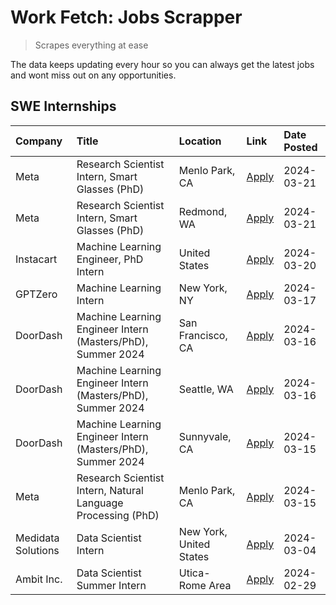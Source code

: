 # Work Fetch: Jobs Scrapper
> Scrapes everything at ease

The data keeps updating every hour so you can always get the latest jobs and wont miss out on any opportunities.

## SWE Internships
<!--START_SECTION:workfetch-->
| Company            | Title                                                        | Location                | Link                                                                                                                                                                                                                                                                   | Date Posted   |
|:-------------------|:-------------------------------------------------------------|:------------------------|:-----------------------------------------------------------------------------------------------------------------------------------------------------------------------------------------------------------------------------------------------------------------------|:--------------|
| Meta               | Research Scientist Intern, Smart Glasses (PhD)               | Menlo Park, CA          | [Apply](https://www.linkedin.com/jobs/view/research-scientist-intern-smart-glasses-phd-at-meta-3811308332?refId=7Px%2B8WL5X01DkemJWOyTKg%3D%3D&trackingId=IuIUq8c0barNP0rXiZumqA%3D%3D&position=13&pageNum=0&trk=public_jobs_jserp-result_search-card)                 | 2024-03-21    |
| Meta               | Research Scientist Intern, Smart Glasses (PhD)               | Redmond, WA             | [Apply](https://www.linkedin.com/jobs/view/research-scientist-intern-smart-glasses-phd-at-meta-3811304794?refId=7Px%2B8WL5X01DkemJWOyTKg%3D%3D&trackingId=aDPY%2BUpm6wzubV1Ip8MiTQ%3D%3D&position=14&pageNum=0&trk=public_jobs_jserp-result_search-card)               | 2024-03-21    |
| Instacart          | Machine Learning Engineer, PhD Intern                        | United States           | [Apply](https://www.linkedin.com/jobs/view/machine-learning-engineer-phd-intern-at-instacart-3815634369?refId=7Px%2B8WL5X01DkemJWOyTKg%3D%3D&trackingId=TUDFj9%2Fh3dNuQhtVuCrakA%3D%3D&position=5&pageNum=0&trk=public_jobs_jserp-result_search-card)                  | 2024-03-20    |
| GPTZero            | Machine Learning Intern                                      | New York, NY            | [Apply](https://www.linkedin.com/jobs/view/machine-learning-intern-at-gptzero-3860723963?refId=7Px%2B8WL5X01DkemJWOyTKg%3D%3D&trackingId=JhZpNubSaICICqsBp%2FatKw%3D%3D&position=9&pageNum=0&trk=public_jobs_jserp-result_search-card)                                 | 2024-03-17    |
| DoorDash           | Machine Learning Engineer Intern (Masters/PhD), Summer 2024  | San Francisco, CA       | [Apply](https://www.linkedin.com/jobs/view/machine-learning-engineer-intern-masters-phd-summer-2024-at-doordash-3736457737?refId=7Px%2B8WL5X01DkemJWOyTKg%3D%3D&trackingId=Wb9d4yr4xZZKEze2ZY4VKw%3D%3D&position=3&pageNum=0&trk=public_jobs_jserp-result_search-card) | 2024-03-16    |
| DoorDash           | Machine Learning Engineer Intern (Masters/PhD), Summer 2024  | Seattle, WA             | [Apply](https://www.linkedin.com/jobs/view/machine-learning-engineer-intern-masters-phd-summer-2024-at-doordash-3736455966?refId=7Px%2B8WL5X01DkemJWOyTKg%3D%3D&trackingId=kvWXh0e3mIDt5z7jrTtySQ%3D%3D&position=4&pageNum=0&trk=public_jobs_jserp-result_search-card) | 2024-03-16    |
| DoorDash           | Machine Learning Engineer Intern (Masters/PhD), Summer 2024  | Sunnyvale, CA           | [Apply](https://www.linkedin.com/jobs/view/machine-learning-engineer-intern-masters-phd-summer-2024-at-doordash-3736454973?refId=7Px%2B8WL5X01DkemJWOyTKg%3D%3D&trackingId=WV3I6bIopIPPqCK08wFLFw%3D%3D&position=2&pageNum=0&trk=public_jobs_jserp-result_search-card) | 2024-03-15    |
| Meta               | Research Scientist Intern, Natural Language Processing (PhD) | Menlo Park, CA          | [Apply](https://www.linkedin.com/jobs/view/research-scientist-intern-natural-language-processing-phd-at-meta-3858718375?refId=7Px%2B8WL5X01DkemJWOyTKg%3D%3D&trackingId=cuepMd6yl9qhoI2WyRTZ9A%3D%3D&position=12&pageNum=0&trk=public_jobs_jserp-result_search-card)   | 2024-03-15    |
| Medidata Solutions | Data Scientist Intern                                        | New York, United States | [Apply](https://www.linkedin.com/jobs/view/data-scientist-intern-at-medidata-solutions-3810253704?refId=7Px%2B8WL5X01DkemJWOyTKg%3D%3D&trackingId=Z%2BC1DEfOJtPkyNb0tDqtJg%3D%3D&position=10&pageNum=0&trk=public_jobs_jserp-result_search-card)                       | 2024-03-04    |
| Ambit Inc.         | Data Scientist Summer Intern                                 | Utica-Rome Area         | [Apply](https://www.linkedin.com/jobs/view/data-scientist-summer-intern-at-ambit-inc-3843121918?refId=7Px%2B8WL5X01DkemJWOyTKg%3D%3D&trackingId=nqg2P1Ijoo%2F5scFp9rxhMw%3D%3D&position=11&pageNum=0&trk=public_jobs_jserp-result_search-card)                         | 2024-02-29    |
<!--END_SECTION:workfetch-->
